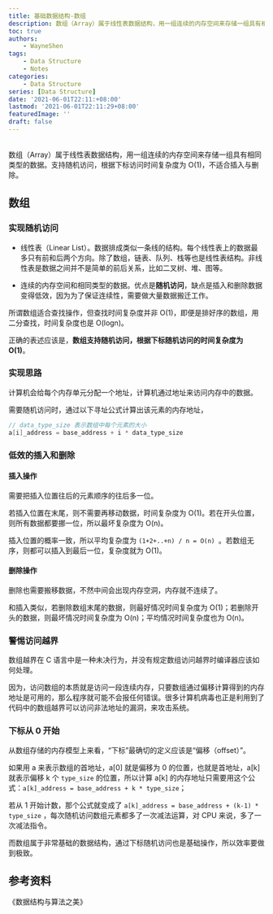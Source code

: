 ```yaml
---
title: 基础数据结构-数组
description: 数组（Array）属于线性表数据结构，用一组连续的内存空间来存储一组具有相同类型的数据。支持随机访问，根据下标访问时间复杂度为 O(1)，不适合插入与删除
toc: true
authors: 
    - WayneShen
tags: 
    - Data Structure
    - Notes
categories: 
    - Data Structure
series: [Data Structure]
date: '2021-06-01T22:11:+08:00'
lastmod: '2021-06-01T22:11:29+08:00'
featuredImage: ''
draft: false
---
```


</br>
数组（Array）属于线性表数据结构，用一组连续的内存空间来存储一组具有相同类型的数据。支持随机访问，根据下标访问时间复杂度为 O(1)，不适合插入与删除。

<!--more-->

## 数组

### 实现随机访问

+ 线性表（Linear List）。数据排成类似一条线的结构。每个线性表上的数据最多只有前和后两个方向。除了数组，链表、队列、栈等也是线性表结构。非线性表是数据之间并不是简单的前后关系，比如二叉树、堆、图等。

+ 连续的内存空间和相同类型的数据。优点是**随机访问**，缺点是插入和删除数据变得低效，因为为了保证连续性，需要做大量数据搬迁工作。

所谓数组适合查找操作，但查找时间复杂度并非 O(1)，即便是排好序的数组，用二分查找，时间复杂度也是 O(logn)。

正确的表述应该是，**数组支持随机访问，根据下标随机访问的时间复杂度为 O(1)**。

### 实现思路

计算机会给每个内存单元分配一个地址，计算机通过地址来访问内存中的数据。

需要随机访问时，通过以下寻址公式计算出该元素的内存地址，

```c
// data_type_size 表示数组中每个元素的大小
a[i]_address = base_address + i * data_type_size
```

### 低效的插入和删除

#### 插入操作

需要把插入位置往后的元素顺序的往后多一位。

若插入位置在末尾，则不需要再移动数据，时间复杂度为 O(1)。若在开头位置，则所有数据都要挪一位，所以最坏复杂度为 O(n)。

插入位置的概率一致，所以平均复杂度为 `(1+2+..+n) / n = O(n) `。若数组无序，则都可以插入到最后一位，复杂度就为 O(1)。

#### 删除操作

删除也需要搬移数据，不然中间会出现内存空洞，内存就不连续了。

和插入类似，若删除数组末尾的数据，则最好情况时间复杂度为 O(1)；若删除开头的数据，则最坏情况时间复杂度为 O(n)；平均情况时间复杂度也为 O(n)。

### 警惕访问越界

数组越界在 C 语言中是一种未决行为，并没有规定数组访问越界时编译器应该如何处理。

因为，访问数组的本质就是访问一段连续内存，只要数组通过偏移计算得到的内存地址是可用的，那么程序就可能不会报任何错误。很多计算机病毒也正是利用到了代码中的数组越界可以访问非法地址的漏洞，来攻击系统。

### 下标从 0 开始

从数组存储的内存模型上来看，“下标”最确切的定义应该是“偏移（offset）”。

如果用 a 来表示数组的首地址，a[0] 就是偏移为 0 的位置，也就是首地址，a[k] 就表示偏移 k 个 `type_size` 的位置，所以计算 a[k] 的内存地址只需要用这个公式：``a[k]_address = base_address + k * type_size``；

若从 1 开始计数，那个公式就变成了 ``a[k]_address = base_address + (k-1) * type_size`` ，每次随机访问数组元素都多了一次减法运算，对 CPU 来说，多了一次减法指令。

而数组属于非常基础的数据结构，通过下标随机访问也是基础操作，所以效率要做到极致。

## 参考资料

《数据结构与算法之美》
